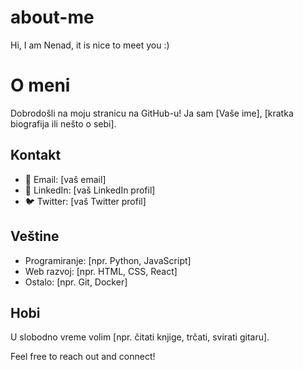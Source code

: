 # about-me
Hi, I am Nenad, it is nice to meet you :)
# O meni

Dobrodošli na moju stranicu na GitHub-u! Ja sam [Vaše ime], [kratka biografija ili nešto o sebi].

## Kontakt

- 📧 Email: [vaš email]
- 💼 LinkedIn: [vaš LinkedIn profil]
- 🐦 Twitter: [vaš Twitter profil]

## Veštine

- Programiranje: [npr. Python, JavaScript]
- Web razvoj: [npr. HTML, CSS, React]
- Ostalo: [npr. Git, Docker]

## Hobi

U slobodno vreme volim [npr. čitati knjige, trčati, svirati gitaru].

Feel free to reach out and connect!
